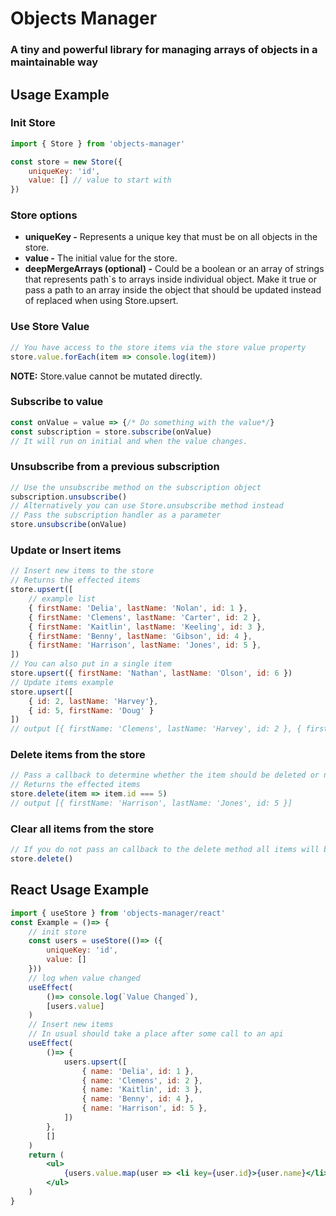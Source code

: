 # Objects Manager
### A tiny and powerful library for managing arrays of objects in a maintainable way
## Usage Example
### Init Store
```javascript
import { Store } from 'objects-manager'

const store = new Store({
    uniqueKey: 'id',
    value: [] // value to start with
})
```
### Store options
+ **uniqueKey -**
Represents a unique key that must be on all objects in the store.
+ **value -**
The initial value for the store.
+ **deepMergeArrays (optional) -**
Could be a boolean or an array of strings that represents path`s to arrays inside individual object.
Make it true or pass a path to an array inside the object that should be updated instead of replaced when using Store.upsert.
### Use Store Value
```javascript
// You have access to the store items via the store value property
store.value.forEach(item => console.log(item))
```
**NOTE:** Store.value cannot be mutated directly.
### Subscribe to value
```javascript
const onValue = value => {/* Do something with the value*/}
const subscription = store.subscribe(onValue)
// It will run on initial and when the value changes.
```
### Unsubscribe from a previous subscription
```javascript
// Use the unsubscribe method on the subscription object
subscription.unsubscribe()
// Alternatively you can use Store.unsubscribe method instead
// Pass the subscription handler as a parameter
store.unsubscribe(onValue)
```
### Update or Insert items
```javascript
// Insert new items to the store
// Returns the effected items
store.upsert([
    // example list
    { firstName: 'Delia', lastName: 'Nolan', id: 1 },
    { firstName: 'Clemens', lastName: 'Carter', id: 2 },
    { firstName: 'Kaitlin', lastName: 'Keeling', id: 3 },
    { firstName: 'Benny', lastName: 'Gibson', id: 4 },
    { firstName: 'Harrison', lastName: 'Jones', id: 5 },
])
// You can also put in a single item
store.upsert({ firstName: 'Nathan', lastName: 'Olson', id: 6 })
// Update items example
store.upsert([
    { id: 2, lastName: 'Harvey'},
    { id: 5, firstName: 'Doug' }
])
// output [{ firstName: 'Clemens', lastName: 'Harvey', id: 2 }, { firstName: 'Doug', lastName: 'Jones', id: 5 }]
```
### Delete items from the store
```javascript
// Pass a callback to determine whether the item should be deleted or not
// Returns the effected items
store.delete(item => item.id === 5)
// output [{ firstName: 'Harrison', lastName: 'Jones', id: 5 }]
```
### Clear all items from the store
```javascript
// If you do not pass an callback to the delete method all items will be removed
store.delete()
```
## React Usage Example
```jsx
import { useStore } from 'objects-manager/react'
const Example = ()=> {
    // init store
    const users = useStore(()=> ({
        uniqueKey: 'id',
        value: []
    }))
    // log when value changed
    useEffect(
        ()=> console.log(`Value Changed`),
        [users.value]
    )
    // Insert new items
    // In usual should take a place after some call to an api
    useEffect(
        ()=> {
            users.upsert([
                { name: 'Delia', id: 1 },
                { name: 'Clemens', id: 2 },
                { name: 'Kaitlin', id: 3 },
                { name: 'Benny', id: 4 },
                { name: 'Harrison', id: 5 },
            ])
        },
        []
    )
    return (
        <ul>
            {users.value.map(user => <li key={user.id}>{user.name}</li>)}
        </ul>
    )
}
```